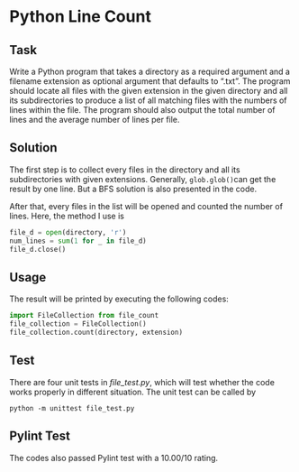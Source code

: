 # Python Line Count

## Task

Write a Python program that takes a directory as a required argument and a filename extension as optional argument that defaults to “.txt”. The program should locate all files with the given extension in the given directory and all its subdirectories to produce a list of all matching files with the numbers of lines within the file. The program should also output the total number of lines and the average number of lines per file.

## Solution

The first step is to collect every files in the directory and all its subdirectories with given extensions. Generally, `glob.glob()`can get the result by one line. But a BFS solution is also presented in the code.

After that, every files in the list will be opened and counted the number of lines. Here, the method I use is 

```python
file_d = open(directory, 'r')
num_lines = sum(1 for _ in file_d)
file_d.close() 
```

## Usage

The result will be printed by executing the following codes:

```python
import FileCollection from file_count
file_collection = FileCollection()
file_collection.count(directory, extension)
```

## Test

There are four unit tests in *file_test.py*, which will test whether the code works properly in different situation. The unit test can be called by

```shell
python -m unittest file_test.py
```

## Pylint Test

The codes also passed Pylint test with a 10.00/10 rating.


